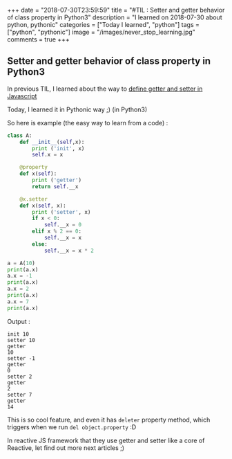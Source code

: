 +++
date = "2018-07-30T23:59:59"
title = "#TIL : Setter and getter behavior of class property in Python3"
description = "I learned on 2018-07-30 about python, pythonic"
categories = ["Today I learned", "python"]
tags = ["python", "pythonic"]
image = "/images/never_stop_learning.jpg"
comments = true
+++



## Setter and getter behavior of class property in Python3

In previous TIL, I learned about the way to [define getter and setter in Javascript](/til/2018-01-07-define-property-of-an-object-in-hacking-way/)

Today, I learned it in Pythonic way ;) (in Python3)

So here is example (the easy way to learn from a code) :

```python
class A:
    def __init__(self,x):
        print ('init', x)
        self.x = x

    @property
    def x(self):
        print ('getter')
        return self.__x

    @x.setter
    def x(self, x):
        print ('setter', x)
        if x < 0:
            self.__x = 0
        elif x % 2 == 0:
            self.__x = x
        else:
            self.__x = x * 2

a = A(10)
print(a.x)
a.x = -1
print(a.x)
a.x = 2
print(a.x)
a.x = 7
print(a.x)
```

Output :

```
init 10
setter 10
getter
10
setter -1
getter
0
setter 2
getter
2
setter 7
getter
14
```

This is so cool feature, and even it has `deleter` property method, which triggers when we run `del object.property` :D

In reactive JS framework that they use getter and setter like a core of Reactive, let find out more next articles ;)
